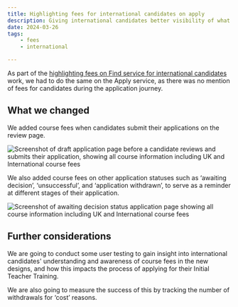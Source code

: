 ```yaml
---
title: Highlighting fees for international candidates on apply
description: Giving international candidates better visibility of what fees they would need to pay for the courses they are applying for.
date: 2024-03-26
tags:
    - fees
    - international

---
```


As part of the [highlighting fees on Find service for international candidates](/find-teacher-training/highlighting-fees-for-international-candidates/) work, we had to do the same on the Apply service, as there was no mention of fees for candidates during the application journey.

## What we changed

We added course fees when candidates submit their applications on the review page.

![Screenshot of draft application page before a candidate reviews and submits their application, showing all course information including UK and International course fees](draft.jpg)

We also added course fees on other application statuses such as ‘awaiting decision’, ‘unsuccessful’, and ‘application withdrawn’, to serve as a reminder at different stages of their application.

![Screenshot of awaiting decision status application page showing all course information including UK and International course fees](awaiting-decision.jpg)

## Further considerations

We are going to conduct some user testing to gain insight into international candidates' understanding and awareness of course fees in the new designs, and how this impacts the process of applying for their Initial Teacher Training.

We are also going to measure the success of this by tracking the number of withdrawals for ‘cost’ reasons.
